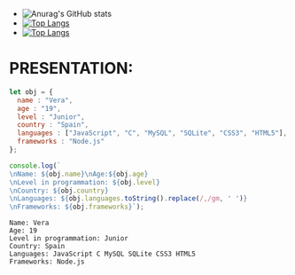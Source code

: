 - ![Anurag's GitHub stats](https://github-readme-stats.vercel.app/api?username=vera0011&show_icons=true&theme=dark)
- [![Top Langs](https://github-readme-stats.vercel.app/api/top-langs/?username=vera0011&layout=compact)](https://github.com/anuraghazra/github-readme-stats) 
- [![Top Langs](https://github-readme-stats.vercel.app/api/top-langs/?username=anuraghazra&langs_count=10)](https://github.com/anuraghazra/github-readme-stats)

# __PRESENTATION:__
``` js
let obj = {
  name : "Vera",
  age : "19",
  level : "Junior",
  country : "Spain",
  languages : ["JavaScript", "C", "MySQL", "SQLite", "CSS3", "HTML5"],
  frameworks : "Node.js"
};

console.log(`
\nName: ${obj.name}\nAge:${obj.age}
\nLevel in programmation: ${obj.level}
\nCountry: ${obj.country}
\nLanguages: ${obj.languages.toString().replace(/,/gm, ' ')}
\nFrameworks: ${obj.frameworks}`);

```
```
Name: Vera
Age: 19
Level in programmation: Junior
Country: Spain
Languages: JavaScript C MySQL SQLite CSS3 HTML5
Frameworks: Node.js
```
